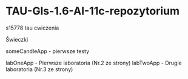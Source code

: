 # TAU-Gls-1.6-AI-11c-repozytorium
s15778 tau cwiczenia

Świeczki

someCandleApp - pierwsze testy

labOneApp - Pierwsze laboratoria (Nr.2 ze strony)
labTwoApp - Drugie laboratoria (Nr.3 ze strony)

